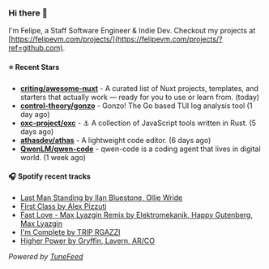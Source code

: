 ### Hi there 👋

I'm Felipe, a Staff Software Engineer & Indie Dev. Checkout my projects at [https://felipevm.com/projects/](https://felipevm.com/projects/?ref=github.com).

#### ⭐ Recent Stars
- **[criting/awesome-nuxt](https://github.com/criting/awesome-nuxt)** - A curated list of Nuxt projects, templates, and starters that actually work — ready for you to use or learn from. (today)
- **[control-theory/gonzo](https://github.com/control-theory/gonzo)** - Gonzo! The Go based TUI log analysis tool (1 day ago)
- **[oxc-project/oxc](https://github.com/oxc-project/oxc)** - ⚓ A collection of JavaScript tools written in Rust. (5 days ago)
- **[athasdev/athas](https://github.com/athasdev/athas)** - A lightweight code editor. (6 days ago)
- **[QwenLM/qwen-code](https://github.com/QwenLM/qwen-code)** - qwen-code is a coding agent that lives in digital world. (1 week ago)

#### 🎧 Spotify recent tracks
- [Last Man Standing by Ilan Bluestone, Ollie Wride](https://open.spotify.com/track/7JFrC4bCWoK79eEkF4qijb)
- [First Class by Alex Pizzuti](https://open.spotify.com/track/589AHMjHAclINx6UGjCFRD)
- [Fast Love - Max Lyazgin Remix by Elektromekanik, Happy Gutenberg, Max Lyazgin](https://open.spotify.com/track/2eWf5E0A23Jl9lVbkiV4P4)
- [I&#39;m Complete by TRIP RGAZZI](https://open.spotify.com/track/3bx4uyLhk7S3oEZd3Ad8qf)
- [Higher Power by Gryffin, Lavern, AR/CO](https://open.spotify.com/track/7paRyIC5aRpiiYkiBnT39O)

_Powered by [TuneFeed](https://tunefeed.app?ref=github.com)_
